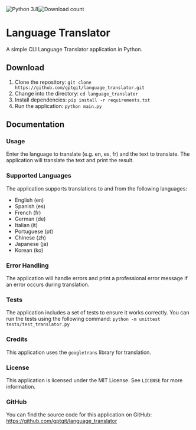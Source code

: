 ![Python 3.8](https://img.shields.io/badge/Python%20version-Python%203.8-yellow?logo=python&logoColor=yellow)![Download count](https://img.shields.io/github/downloads/gptgit/language_translator/total?label=%F0%9F%93%A5%20Downloads&color=%236ac5fe)
# Language Translator
A simple CLI Language Translator application in Python.

## Download
1. Clone the repository: `git clone https://github.com/gptgit/language_translator.git`
2. Change into the directory: `cd language_translator`
3. Install dependencies: `pip install -r requirements.txt`
4. Run the application: `python main.py`

## Documentation
### Usage
Enter the language to translate (e.g. en, es, fr) and the text to translate. The application will translate the text and print the result.

### Supported Languages
The application supports translations to and from the following languages:
* English (en)
* Spanish (es)
* French (fr)
* German (de)
* Italian (it)
* Portuguese (pt)
* Chinese (zh)
* Japanese (ja)
* Korean (ko)

### Error Handling
The application will handle errors and print a professional error message if an error occurs during translation.

### Tests
The application includes a set of tests to ensure it works correctly. You can run the tests using the following command: `python -m unittest tests/test_translator.py`

### Credits
This application uses the `googletrans` library for translation.

### License
This application is licensed under the MIT License. See `LICENSE` for more information.

### GitHub
You can find the source code for this application on GitHub: https://github.com/gptgit/language_translator